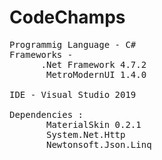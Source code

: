 # CodeChamps

<pre>Programmig Language - C#
Frameworks - 
      .Net Framework 4.7.2
       MetroModernUI 1.4.0

IDE - Visual Studio 2019

Dependencies : 
       MaterialSkin 0.2.1
       System.Net.Http
       Newtonsoft.Json.Linq</pre>
      
      
